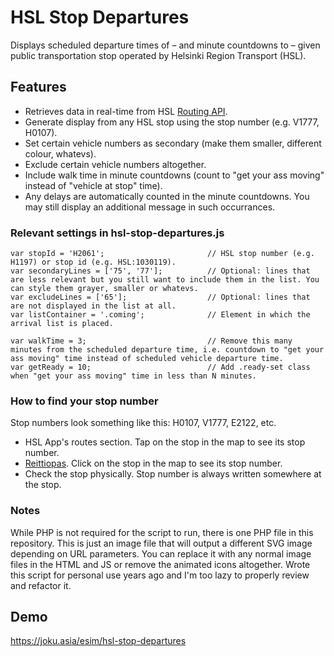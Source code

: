 # HSL Stop Departures

Displays scheduled departure times of – and minute countdowns to – given public transportation stop operated by Helsinki Region Transport (HSL).

## Features
- Retrieves data in real-time from HSL [Routing API](https://digitransit.fi/en/developers/apis/1-routing-api/).
- Generate display from any HSL stop using the stop number (e.g. V1777, H0107).
- Set certain vehicle numbers as secondary (make them smaller, different colour, whatevs).
- Exclude certain vehicle numbers altogether.
- Include walk time in minute countdowns (count to "get your ass moving" instead of "vehicle at stop" time).
- Any delays are automatically counted in the minute countdowns. You may still display an additional message in such occurrances.

### Relevant settings in hsl-stop-departures.js
```
var stopId = 'H2061';                       // HSL stop number (e.g. H1197) or stop id (e.g. HSL:1030119). 
var secondaryLines = ['75', '77'];          // Optional: lines that are less relevant but you still want to include them in the list. You can style them grayer, smaller or whatevs.
var excludeLines = ['65'];                  // Optional: lines that are not displayed in the list at all.
var listContainer = '.coming';              // Element in which the arrival list is placed.

var walkTime = 3;                           // Remove this many minutes from the scheduled departure time, i.e. countdown to "get your ass moving" time instead of scheduled vehicle departure time.
var getReady = 10;                          // Add .ready-set class when "get your ass moving" time in less than N minutes.
```

### How to find your stop number

Stop numbers look something like this: H0107, V1777, E2122, etc.
- HSL App's routes section. Tap on the stop in the map to see its stop number.
- [Reittiopas](https://reittiopas.hsl.fi). Click on the stop in the map to see its stop number.
- Check the stop physically. Stop number is always written somewhere at the stop.

### Notes

While PHP is not required for the script to run, there is one PHP file in this repository. This is just an image file that will output a different SVG image depending on URL parameters. You can replace it with any normal image files in the HTML and JS or remove the animated icons altogether. Wrote this script for personal use years ago and I'm too lazy to properly review and refactor it.

## Demo

https://joku.asia/esim/hsl-stop-departures
